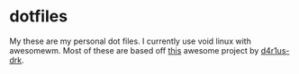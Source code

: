 # dotfiles

My these are my personal dot files. I currently use void linux with awesomewm. Most of these are based off [this](https://github.com/d4r1us-drk/dotfiles) awesome project by [d4r1us-drk](https://github.com/d4r1us-drk).

